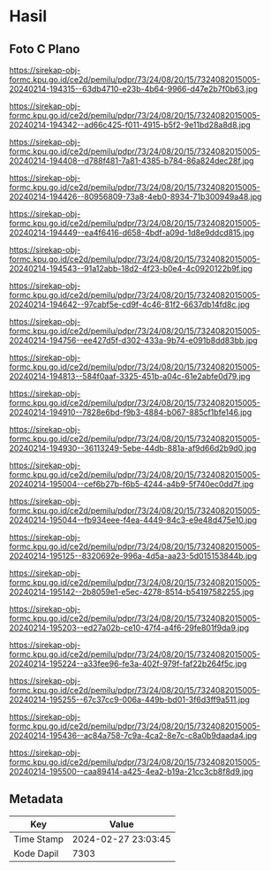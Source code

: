 # Hasil

## Foto C Plano

https://sirekap-obj-formc.kpu.go.id/ce2d/pemilu/pdpr/73/24/08/20/15/7324082015005-20240214-194315--63db4710-e23b-4b64-9966-d47e2b7f0b63.jpg

https://sirekap-obj-formc.kpu.go.id/ce2d/pemilu/pdpr/73/24/08/20/15/7324082015005-20240214-194342--ad66c425-f011-4915-b5f2-9e11bd28a8d8.jpg

https://sirekap-obj-formc.kpu.go.id/ce2d/pemilu/pdpr/73/24/08/20/15/7324082015005-20240214-194408--d788f481-7a81-4385-b784-86a824dec28f.jpg

https://sirekap-obj-formc.kpu.go.id/ce2d/pemilu/pdpr/73/24/08/20/15/7324082015005-20240214-194426--80956809-73a8-4eb0-8934-71b300949a48.jpg

https://sirekap-obj-formc.kpu.go.id/ce2d/pemilu/pdpr/73/24/08/20/15/7324082015005-20240214-194449--ea4f6416-d658-4bdf-a09d-1d8e9ddcd815.jpg

https://sirekap-obj-formc.kpu.go.id/ce2d/pemilu/pdpr/73/24/08/20/15/7324082015005-20240214-194543--91a12abb-18d2-4f23-b0e4-4c0920122b9f.jpg

https://sirekap-obj-formc.kpu.go.id/ce2d/pemilu/pdpr/73/24/08/20/15/7324082015005-20240214-194642--97cabf5e-cd9f-4c46-81f2-6637db14fd8c.jpg

https://sirekap-obj-formc.kpu.go.id/ce2d/pemilu/pdpr/73/24/08/20/15/7324082015005-20240214-194756--ee427d5f-d302-433a-9b74-e091b8dd83bb.jpg

https://sirekap-obj-formc.kpu.go.id/ce2d/pemilu/pdpr/73/24/08/20/15/7324082015005-20240214-194813--584f0aaf-3325-451b-a04c-61e2abfe0d79.jpg

https://sirekap-obj-formc.kpu.go.id/ce2d/pemilu/pdpr/73/24/08/20/15/7324082015005-20240214-194910--7828e6bd-f9b3-4884-b067-885cf1bfe146.jpg

https://sirekap-obj-formc.kpu.go.id/ce2d/pemilu/pdpr/73/24/08/20/15/7324082015005-20240214-194930--36113249-5ebe-44db-881a-af9d66d2b9d0.jpg

https://sirekap-obj-formc.kpu.go.id/ce2d/pemilu/pdpr/73/24/08/20/15/7324082015005-20240214-195004--cef6b27b-f6b5-4244-a4b9-5f740ec0dd7f.jpg

https://sirekap-obj-formc.kpu.go.id/ce2d/pemilu/pdpr/73/24/08/20/15/7324082015005-20240214-195044--fb934eee-f4ea-4449-84c3-e9e48d475e10.jpg

https://sirekap-obj-formc.kpu.go.id/ce2d/pemilu/pdpr/73/24/08/20/15/7324082015005-20240214-195125--8320692e-996a-4d5a-aa23-5d015153844b.jpg

https://sirekap-obj-formc.kpu.go.id/ce2d/pemilu/pdpr/73/24/08/20/15/7324082015005-20240214-195142--2b8059e1-e5ec-4278-8514-b54197582255.jpg

https://sirekap-obj-formc.kpu.go.id/ce2d/pemilu/pdpr/73/24/08/20/15/7324082015005-20240214-195203--ed27a02b-ce10-47f4-a4f6-29fe801f9da9.jpg

https://sirekap-obj-formc.kpu.go.id/ce2d/pemilu/pdpr/73/24/08/20/15/7324082015005-20240214-195224--a33fee96-fe3a-402f-979f-faf22b264f5c.jpg

https://sirekap-obj-formc.kpu.go.id/ce2d/pemilu/pdpr/73/24/08/20/15/7324082015005-20240214-195255--67c37cc9-006a-449b-bd01-3f6d3ff9a511.jpg

https://sirekap-obj-formc.kpu.go.id/ce2d/pemilu/pdpr/73/24/08/20/15/7324082015005-20240214-195436--ac84a758-7c9a-4ca2-8e7c-c8a0b9daada4.jpg

https://sirekap-obj-formc.kpu.go.id/ce2d/pemilu/pdpr/73/24/08/20/15/7324082015005-20240214-195500--caa89414-a425-4ea2-b19a-21cc3cb8f8d9.jpg


## Metadata

| Key        | Value               |
| ---------- | ------------------- |
| Time Stamp | 2024-02-27 23:03:45 |
| Kode Dapil | 7303                |



